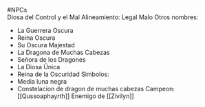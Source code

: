 #NPCs  
Diosa del Control y el Mal
Alineamiento: Legal Malo
Otros nombres:
- La Guerrera Oscura
- Reina Oscura
- Su Oscura Majestad
- La Dragona de Muchas Cabezas
- Señora de los Dragones
- La Diosa Única
- Reina de la Oscuridad
Simbolos:
- Media luna negra
- Constelacion de dragon de muchas cabezas
Campeon: [[Qussoaphayrth]]
Enemigo de [[Zivilyn]]